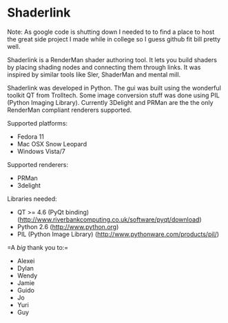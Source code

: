 # Shaderlink

Note: As google code is shutting down I needed to to find a place to host the great side project I made while in college so I guess github fit bill pretty well.


Shaderlink is a RenderMan shader authoring tool. It lets you build shaders by placing shading nodes and connecting them through links. It was inspired by similar tools like Sler, ShaderMan and mental mill.

Shaderlink was developed in Python. The gui was built using the wonderful toolkit QT from Trolltech. Some image conversion stuff was done using PIL (Python Imaging Library). Currently 3Delight and PRMan are the the only RenderMan compliant renderers supported.

Supported platforms:
  * Fedora 11
  * Mac OSX Snow Leopard
  * Windows Vista/7

Supported renderers:
  * PRMan 
  * 3delight

Libraries needed:
  * QT >= 4.6 (PyQt binding) (http://www.riverbankcomputing.co.uk/software/pyqt/download)
  * Python 2.6 (http://www.python.org)
  * PIL (Python Image Library) (http://www.pythonware.com/products/pil/)

=A *big* thank you to:=
  * Alexei
  * Dylan 
  * Wendy  
  * Jamie
  * Guido
  * Jo
  * Yuri
  * Guy
